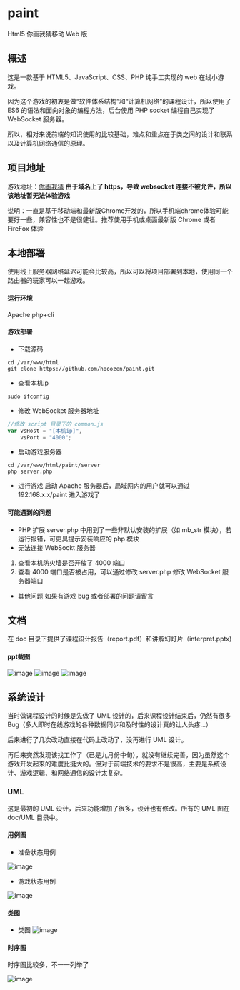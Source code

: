 # paint
Html5 你画我猜移动 Web 版
## 概述
这是一款基于 HTML5、JavaScript、CSS、PHP 纯手工实现的 web 在线小游戏。

因为这个游戏的初衷是做“软件体系结构”和“计算机网络”的课程设计，所以使用了 ES6 的语法和面向对象的编程方法，后台使用 PHP socket 编程自己实现了 WebSocket 服务器。

所以，相对来说前端的知识使用的比较基础，难点和重点在于类之间的设计和联系以及计算机网络通信的原理。
## 项目地址
游戏地址：[你画我猜](http://hozen.site/paint)
**由于域名上了 https，导致 websocket 连接不被允许，所以该地址暂无法体验游戏**

说明：一直是基于移动端和最新版Chrome开发的，所以手机端chrome体验可能要好一些，兼容性也不是很健壮。推荐使用手机或桌面最新版 Chrome 或者 FireFox 体验
## 本地部署
使用线上服务器网络延迟可能会比较高，所以可以将项目部署到本地，使用同一个路由器的玩家可以一起游戏。
#### 运行环境
Apache php+cli
#### 游戏部署
+ 下载源码
```shell
cd /var/www/html
git clone https://github.com/hooozen/paint.git
```
+ 查看本机ip
```shell
sudo ifconfig
```
+ 修改 WebSocket 服务器地址
```JavaScript
//修改 script 目录下的 common.js
var vsHost = "[本机ip]",
    vsPort = "4000";
```
+ 启动游戏服务器
```shell
cd /var/www/html/paint/server
php server.php
```
+ 进行游戏
启动 Apache 服务器后，局域网内的用户就可以通过 192.168.x.x/paint 进入游戏了

#### 可能遇到的问题
+ PHP 扩展
server.php 中用到了一些非默认安装的扩展（如 mb_str 模块），若运行报错，可更具提示安装响应的 php 模块
+ 无法连接 WebSockt 服务器
1. 查看本机防火墙是否开放了 4000 端口
2. 查看 4000 端口是否被占用，可以通过修改 server.php 修改 WebSocket 服务器端口
+ 其他问题
如果有游戏 bug 或者部署的问题请留言

## 文档
在 doc 目录下提供了课程设计报告（report.pdf）和讲解幻灯片（interpret.pptx)
#### ppt截图
![image](https://github.com/hooozen/paint/blob/master/doc/interpret/require.png)
![image](https://github.com/hooozen/paint/blob/master/doc/interpret/feature.png)
![image](https://github.com/hooozen/paint/blob/master/doc/interpret/hsl-color.png)
## 系统设计
当时做课程设计的时候是先做了 UML 设计的，后来课程设计结束后，仍然有很多Bug（多人即时在线游戏的各种数据同步和及时性的设计真的让人头疼...）

后来进行了几次改动直接在代码上改动了，没再进行 UML 设计。

再后来突然发现该找工作了（已是九月份中旬），就没有继续完善，因为虽然这个游戏开发起来的难度比挺大的。但对于前端技术的要求不是很高，主要是系统设计、游戏逻辑、和网络通信的设计太复杂。
### UML
这是最初的 UML 设计，后来功能增加了很多，设计也有修改。所有的 UML 图在 doc/UML 目录中。
#### 用例图
+ 准备状态用例

![image](https://github.com/hooozen/paint/blob/master/doc/UML/Ready%20Game.png)

+ 游戏状态用例

![image](https://github.com/hooozen/paint/blob/master/doc/UML/Play%20Game.png)
#### 类图
+ 类图
![image](https://github.com/hooozen/paint/blob/master/doc/UML/class%20diagram.png)
#### 时序图
时序图比较多，不一一列举了

![image](https://github.com/hooozen/paint/blob/master/doc/UML/message.png)
